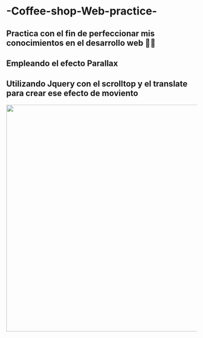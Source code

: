 # -Coffee-shop-Web-practice-

## Practica con el fin de perfeccionar mis conocimientos en el desarrollo web 🚀🚀

## Empleando el efecto Parallax
## Utilizando Jquery con el scrolltop y el translate para crear ese efecto de moviento 


<img src="https://s5.gifyu.com/images/ezgif-2-793c390cc422-1.gif" width="600">
